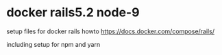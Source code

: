 # docker rails5.2 node-9
setup files for docker rails howto https://docs.docker.com/compose/rails/

including setup for npm and yarn

